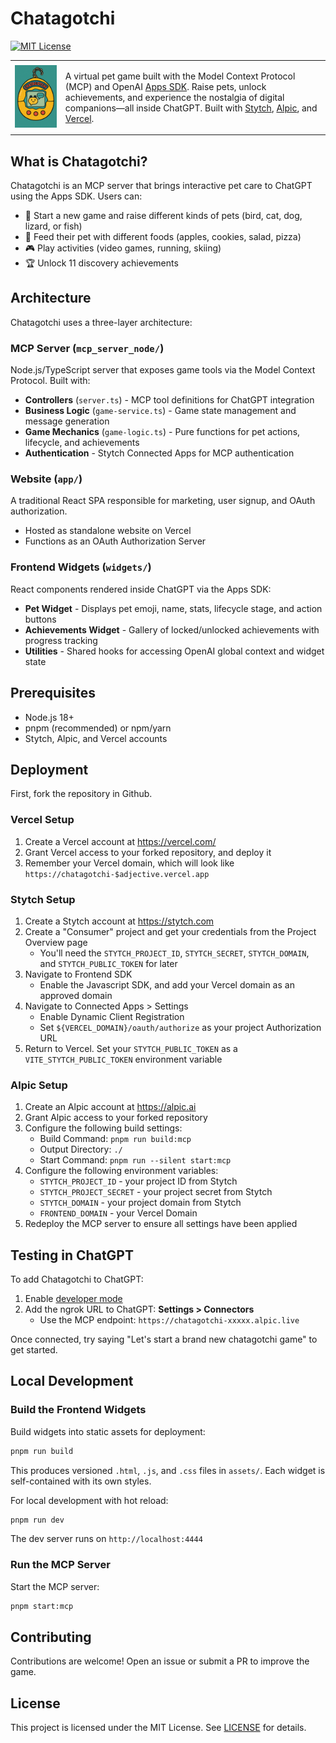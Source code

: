# Chatagotchi

[![MIT License](https://img.shields.io/badge/License-MIT-green.svg)](LICENSE)

<table>
<tr>
<td><img src="chatagotchi.png" alt="Chatagotchi" width="300"></td>
<td>

A virtual pet game built with the Model Context Protocol (MCP) and OpenAI [Apps SDK](https://developers.openai.com/apps-sdk/). Raise pets, unlock achievements, and experience the nostalgia of digital companions—all inside ChatGPT.
Built with [Stytch](https://stytch.com), [Alpic](https://alpic.ai), and [Vercel](https://vercel/com). 
</td>
</tr>
</table>

## What is Chatagotchi?

Chatagotchi is an MCP server that brings interactive pet care to ChatGPT using the Apps SDK. Users can:

- 🐣 Start a new game and raise different kinds of pets (bird, cat, dog, lizard, or fish)
- 🍎 Feed their pet with different foods (apples, cookies, salad, pizza)
- 🎮 Play activities (video games, running, skiing)
- 🏆 Unlock 11 discovery achievements

## Architecture

Chatagotchi uses a three-layer architecture:

### MCP Server (`mcp_server_node/`)
Node.js/TypeScript server that exposes game tools via the Model Context Protocol. Built with:
- **Controllers** (`server.ts`) - MCP tool definitions for ChatGPT integration
- **Business Logic** (`game-service.ts`) - Game state management and message generation
- **Game Mechanics** (`game-logic.ts`) - Pure functions for pet actions, lifecycle, and achievements
- **Authentication** - Stytch Connected Apps for MCP authentication

### Website (`app/`)
A traditional React SPA responsible for marketing, user signup, and OAuth authorization.
- Hosted as standalone website on Vercel
- Functions as an OAuth Authorization Server

### Frontend Widgets (`widgets/`)
React components rendered inside ChatGPT via the Apps SDK:
- **Pet Widget** - Displays pet emoji, name, stats, lifecycle stage, and action buttons
- **Achievements Widget** - Gallery of locked/unlocked achievements with progress tracking
- **Utilities** - Shared hooks for accessing OpenAI global context and widget state

## Prerequisites

- Node.js 18+
- pnpm (recommended) or npm/yarn
- Stytch, Alpic, and Vercel accounts

## Deployment

First, fork the repository in Github.

### Vercel Setup
1. Create a Vercel account at https://vercel.com/
2. Grant Vercel access to your forked repository, and deploy it
3. Remember your Vercel domain, which will look like `https://chatagotchi-$adjective.vercel.app`

### Stytch Setup

1. Create a Stytch account at https://stytch.com
2. Create a "Consumer" project and get your credentials from the Project Overview page
   - You'll need the `STYTCH_PROJECT_ID`, `STYTCH_SECRET`, `STYTCH_DOMAIN`, and `STYTCH_PUBLIC_TOKEN` for later
3. Navigate to Frontend SDK
   - Enable the Javascript SDK, and add your Vercel domain as an approved domain
4. Navigate to Connected Apps > Settings
   - Enable Dynamic Client Registration
   - Set `${VERCEL_DOMAIN}/oauth/authorize` as your project Authorization URL
5. Return to Vercel. Set your `STYTCH_PUBLIC_TOKEN` as a `VITE_STYTCH_PUBLIC_TOKEN` environment variable

### Alpic Setup

1. Create an Alpic account at https://alpic.ai
2. Grant Alpic access to your forked repository
3. Configure the following build settings:
   - Build Command: `pnpm run build:mcp` 
   - Output Directory: `./`
   - Start Command: `pnpm run --silent start:mcp`
4. Configure the following environment variables:
   - `STYTCH_PROJECT_ID` - your project ID from Stytch
   - `STYTCH_PROJECT_SECRET` - your project secret from Stytch
   - `STYTCH_DOMAIN` - your project domain from Stytch
   - `FRONTEND_DOMAIN` - your Vercel Domain
5. Redeploy the MCP server to ensure all settings have been applied

## Testing in ChatGPT

To add Chatagotchi to ChatGPT:

1. Enable [developer mode](https://platform.openai.com/docs/guides/developer-mode)
2. Add the ngrok URL to ChatGPT: **Settings > Connectors**
   - Use the MCP endpoint: `https://chatagotchi-xxxxx.alpic.live`

Once connected, try saying "Let's start a brand new chatagotchi game" to get started.

## Local Development

### Build the Frontend Widgets

Build widgets into static assets for deployment:

```bash
pnpm run build
```

This produces versioned `.html`, `.js`, and `.css` files in `assets/`. Each widget is self-contained with its own styles.

For local development with hot reload:

```bash
pnpm run dev
```

The dev server runs on `http://localhost:4444`

### Run the MCP Server

Start the MCP server:

```bash
pnpm start:mcp
```

## Contributing

Contributions are welcome! Open an issue or submit a PR to improve the game.

## License

This project is licensed under the MIT License. See [LICENSE](./LICENSE) for details.
